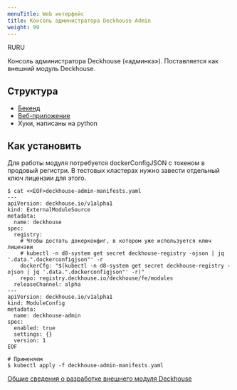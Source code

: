 ```yaml
---
menuTitle: Web интерфейс
title: Консоль администратора Deckhouse Admin
weight: 99
---
```


RURU

Консоль администратора Deckhouse («админка»). Поставляется как внешний модуль Deckhouse.

## Структура

* [Бекенд](./images/backend/README.md)
* [Веб-приложение](./images/frontend/README.md)
* Хуки, написаны на python

## Как установить

Для работы модуля потребуется dockerConfigJSON с токеном в продовый регистри. В тестовых кластерах
нужно завести отдельный ключ лицензии для этого.

```shell
$ cat <<EOF>deckhouse-admin-manifests.yaml
---
apiVersion: deckhouse.io/v1alpha1
kind: ExternalModuleSource
metadata:
  name: deckhouse
spec:
  registry:
    # Чтобы достать докерконфиг, в котором уже используется ключ лицензии
    # kubectl -n d8-system get secret deckhouse-registry -ojson | jq '.data.".dockerconfigjson"' -r
    dockerCfg: "$(kubectl -n d8-system get secret deckhouse-registry -ojson | jq '.data.".dockerconfigjson"' -r)"
    repo: registry.deckhouse.io/deckhouse/fe/modules
  releaseChannel: alpha
---
apiVersion: deckhouse.io/v1alpha1
kind: ModuleConfig
metadata:
  name: deckhouse-admin
spec:
  enabled: true
  settings: {}
  version: 1
EOF

# Применяем
$ kubectl apply -f deckhouse-admin-manifests.yaml
```

[Общие  сведения о разработке внешнего модуля Deckhouse](./DECKHOUSE_EXTERNAL_MODULE.md)
